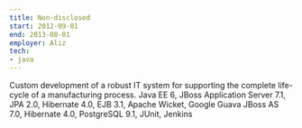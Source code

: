 ```yaml
---
title: Non-disclosed
start: 2012-09-01
end: 2013-08-01
employer: Aliz
tech:
- java
---
```


Custom development of a robust IT system for supporting the complete life-cycle of a manufacturing process.
Java EE 6, JBoss Application Server 7.1, JPA 2.0, Hibernate 4.0, EJB 3.1, Apache Wicket, Google Guava
JBoss AS 7.0, Hibernate 4.0, PostgreSQL 9.1, JUnit, Jenkins